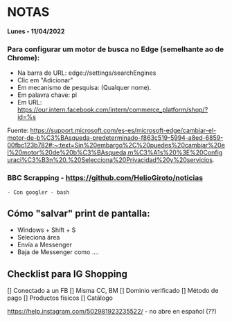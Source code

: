#  NOTAS

**Lunes - 11/04/2022**

### Para configurar um motor de busca no Edge (semelhante ao de Chrome):
 - Na barra de URL: edge://settings/searchEngines
 - Clic em "Adicionar"
 - Em mecanismo de pesquisa: (Qualquer nome).
 - Em palavra chave: pl
 - Em URL: https://our.intern.facebook.com/intern/commerce_platform/shop/?id=%s

Fuente: https://support.microsoft.com/es-es/microsoft-edge/cambiar-el-motor-de-b%C3%BAsqueda-predeterminado-f863c519-5994-a8ed-6859-00fbc123b782#:~:text=Sin%20embargo%2C%20puedes%20cambiar%20el%20motor%20de%20b%C3%BAsqueda,m%C3%A1s%20%3E%20Configuraci%C3%B3n%20.%20Selecciona%20Privacidad%20y%20servicios.


### BBC Scrapping - https://github.com/HelioGiroto/noticias
    - Con googler - bash
  

## Cómo "salvar" print de pantalla:
- Windows + Shift + S
- Seleciona área
- Envía a Messenger
- Baja de Messenger como ....


## Checklist para IG Shopping
[] Conectado a un FB
[] Misma CC, BM
[] Dominio verificado
[] Método de pago
[] Productos físicos
[] Catálogo

https://help.instagram.com/502981923235522/ - no abre en español (??)
